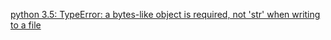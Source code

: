 [python 3.5: TypeError: a bytes-like object is required, not 'str' when writing to a file](https://stackoverflow.com/questions/33054527/python-3-5-typeerror-a-bytes-like-object-is-required-not-str-when-writing-t)
